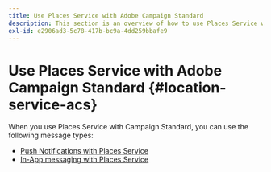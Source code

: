 ```yaml
---
title: Use Places Service with Adobe Campaign Standard 
description: This section is an overview of how to use Places Service with Campaign Standard.
exl-id: e2906ad3-5c78-417b-bc9a-4dd259bbafe9
---
```

# Use Places Service with Adobe Campaign Standard {#location-service-acs}

When you use Places Service with Campaign Standard, you can use the following message types:

* [Push Notifications with Places Service](/help/use-places-with-other-solutions/places-acs/places-acs-push-notifications.md)
* [In-App messaging with Places Service](/help/use-places-with-other-solutions/places-acs/places-acs-in-app-messages.md)
